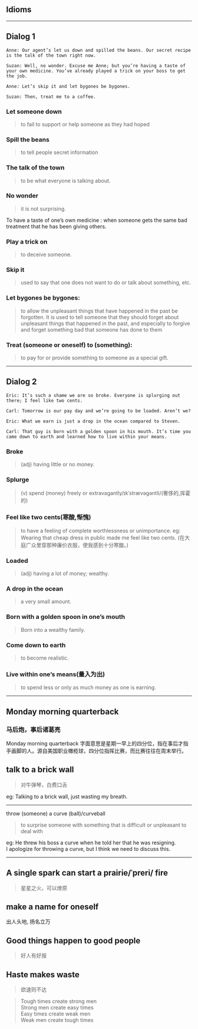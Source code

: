 ## Idioms

<hr>

## Dialog 1

```
Anne: Our agent’s let us down and spilled the beans. Our secret recipe is the talk of the town right now.

Suzan: Well, no wonder. Excuse me Anne; but you’re having a taste of your own medicine. You’ve already played a trick on your boss to get the job.

Anne: Let’s skip it and let bygones be bygones.

Suzan: Then, treat me to a coffee.
```

### Let someone down
> to fail to support or help someone as they had hoped

### Spill the beans
> to tell people secret information

### The talk of the town
> to be what everyone is talking about.

### No wonder
> it is not surprising.

To have a taste of one’s own medicine
: when someone gets the same bad treatment that he has been giving others.

### Play a trick on
> to deceive someone.

### Skip it
> used to say that one does not want to do or talk about something, etc.

### Let bygones be bygones:
> to allow the unpleasant things that have happened in the past be forgotten.
It is used to tell someone that they should forget about unpleasant things that happened in the past, and especially to forgive and forget something bad that someone has done to them

### Treat (someone or oneself) to (something):
> to pay for or provide something to someone as a special gift.


<hr>

## Dialog 2

```
Eric: It’s such a shame we are so broke. Everyone is splurging out there; I feel like two cents.

Carl: Tomorrow is our pay day and we’re going to be loaded. Aren’t we?

Eric: What we earn is just a drop in the ocean compared to Steven.

Carl: That guy is born with a golden spoon in his mouth. It’s time you came down to earth and learned how to live within your means.
```

### Broke
> (adj) having little or no money.

### Splurge
> (v) spend (money) freely or extravagantly/ɪkˈstrævəɡəntli/(奢侈的,挥霍的)

### Feel like two cents(寒酸,惭愧)
> to have a feeling of complete worthlessness or unimportance.
eg: Wearing that cheap dress in public made me feel like two cents.
    (在大庭广众里穿那种廉价衣服，使我感到十分寒酸。)

### Loaded
> (adj) having a lot of money; wealthy.

### A drop in the ocean
> a very small amount.

### Born with a golden spoon in one’s mouth
> Born into a wealthy family.

### Come down to earth
> to become realistic.

### Live within one’s means(量入为出)
> to spend less or only as much money as one is earning.

<hr>

## Monday morning quarterback 
### 马后炮，事后诸葛亮

Monday morning quarterback 字面意思是星期一早上的四分位，指在事后才指手画脚的人。源自美国职业橄榄球，四分位指挥比赛，而比赛往往在周末举行。

## talk to a brick wall 

> 对牛弹琴，白费口舌


eg: Talking to a brick wall, just wasting my breath.

<hr>

throw (someone) a curve (ball)/curveball
> to surprise someone with something that is difficult or unpleasant to deal with

eg: He threw his boss a curve when he told her that he was resigning. <br>
I apologize for throwing a curve, but I think we need to discuss this. <br>

<hr>

## A single spark can start a prairie/ˈpreri/ fire

> 星星之火，可以燎原


## make a name for oneself
出人头地, 扬名立万

## Good things happen to good people
> 好人有好报

## Haste makes waste
> 欲速则不达


> Tough times create strong men <br>
> Strong men create easy times <br>
> Easy times create weak men <br>
> Weak men create tough times <br>